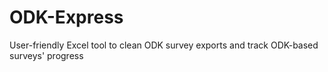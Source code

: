 # ODK-Express
User-friendly Excel tool to clean ODK survey exports and track ODK-based surveys' progress
